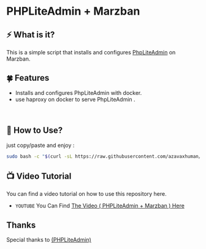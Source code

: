 # PHPLiteAdmin + Marzban

## ⚡ What is it?

This is a simple script that installs and configures [PhpLiteAdmin](https://github.com/azavaxhuman/PhpLiteAdmin) on Marzban.

## 🍀 Features

- Installs and configures PhpLiteAdmin with docker.
- use haproxy on docker to serve PhpLiteAdmin .

<br>

## 👀 How to Use?

just copy/paste and enjoy :

```bash
sudo bash -c "$(curl -sL https://raw.githubusercontent.com/azavaxhuman/PhpLiteAdmin-On-Marzban/main/install.sh)"
```

## 📺 Video Tutorial

You can find a video tutorial on how to use this repository here.

- `YOUTUBE` You Can Find [The Video ( PHPLiteAdmin + Marzban ) Here](https://youtu.be/900-y56_y3w)

</details>

## Thanks

Special thanks to [(PHPLiteAdmin)](https://www.phpliteadmin.org)
